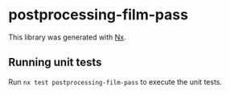 # postprocessing-film-pass

This library was generated with [Nx](https://nx.dev).

## Running unit tests

Run `nx test postprocessing-film-pass` to execute the unit tests.
